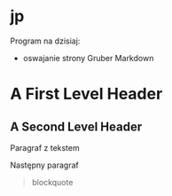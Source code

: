 jp
==

Program na dzisiaj:

- oswajanie strony Gruber Markdown

<h1>A First Level Header</h1>

<h2>A Second Level Header</h2>

<p>Paragraf z tekstem</p>

<p>Następny paragraf</p>


<blockquote>

  <p>blockquote</p>
  
</blockquote>

